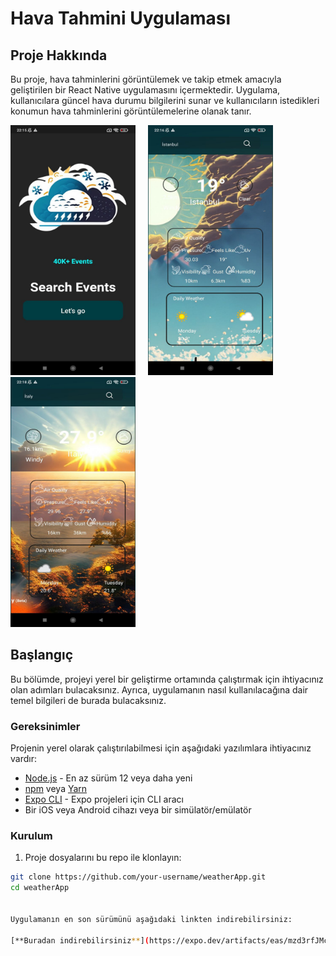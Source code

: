 # Hava Tahmini Uygulaması

## Proje Hakkında

Bu proje, hava tahminlerini görüntülemek ve takip etmek amacıyla geliştirilen bir React Native uygulamasını içermektedir. Uygulama, kullanıcılara güncel hava durumu bilgilerini sunar ve kullanıcıların istedikleri konumun hava tahminlerini görüntülemelerine olanak tanır.

<img src="https://github.com/kodbutonu/weatherApp/blob/main/assets/photo_5931581420868845020_y%20(1).jpg" width="200" height="400" style="margin-right: 20px"><img src="https://github.com/kodbutonu/weatherApp/blob/main/assets/photo_5931581420868845021_y%20(1).jpg" width="200" height="400" style="margin-right: 20px"><img src="https://github.com/kodbutonu/weatherApp/blob/main/assets/photo_5931581420868845022_y%20(1).jpg" width="200" height="400">



## Başlangıç

Bu bölümde, projeyi yerel bir geliştirme ortamında çalıştırmak için ihtiyacınız olan adımları bulacaksınız. Ayrıca, uygulamanın nasıl kullanılacağına dair temel bilgileri de burada bulacaksınız.

### Gereksinimler

Projenin yerel olarak çalıştırılabilmesi için aşağıdaki yazılımlara ihtiyacınız vardır:

- [Node.js](https://nodejs.org/) - En az sürüm 12 veya daha yeni
- [npm](https://www.npmjs.com/) veya [Yarn](https://yarnpkg.com/)
- [Expo CLI](https://expo.dev/) - Expo projeleri için CLI aracı
- Bir iOS veya Android cihazı veya bir simülatör/emülatör

### Kurulum

1. Proje dosyalarını bu repo ile klonlayın:

```bash
git clone https://github.com/your-username/weatherApp.git
cd weatherApp


Uygulamanın en son sürümünü aşağıdaki linkten indirebilirsiniz:

[**Buradan indirebilirsiniz**](https://expo.dev/artifacts/eas/mzd3rfJMceckCcuWRwU5uz.apk)

